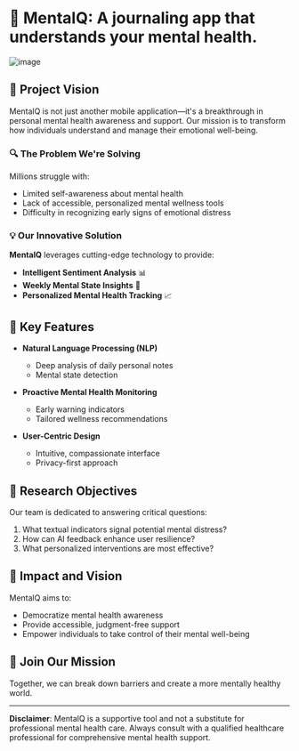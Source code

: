 # 🧠 MentalQ: A journaling app that understands your mental health.

![image](https://github.com/user-attachments/assets/7e0ea2a3-dced-4717-b3c4-8d4e65cacb41)

## 🌟 Project Vision

MentalQ is not just another mobile application—it's a breakthrough in personal mental health awareness and support. Our mission is to transform how individuals understand and manage their emotional well-being.

### 🔍 The Problem We're Solving

Millions struggle with:
- Limited self-awareness about mental health
- Lack of accessible, personalized mental wellness tools
- Difficulty in recognizing early signs of emotional distress

### 💡 Our Innovative Solution

**MentalQ** leverages cutting-edge technology to provide:
- **Intelligent Sentiment Analysis** 📊
- **Weekly Mental State Insights** 🔮
- **Personalized Mental Health Tracking** 📈

## 🚀 Key Features

- **Natural Language Processing (NLP)**
  - Deep analysis of daily personal notes
  - Mental state detection

- **Proactive Mental Health Monitoring**
  - Early warning indicators
  - Tailored wellness recommendations

- **User-Centric Design**
  - Intuitive, compassionate interface
  - Privacy-first approach

## 🔬 Research Objectives

Our team is dedicated to answering critical questions:
1. What textual indicators signal potential mental distress?
2. How can AI feedback enhance user resilience?
3. What personalized interventions are most effective?

## 🌈 Impact and Vision

MentalQ aims to:
- Democratize mental health awareness
- Provide accessible, judgment-free support
- Empower individuals to take control of their mental well-being

## 🤝 Join Our Mission

Together, we can break down barriers and create a more mentally healthy world. 

---

**Disclaimer**: MentalQ is a supportive tool and not a substitute for professional mental health care. Always consult with a qualified healthcare professional for comprehensive mental health support.
